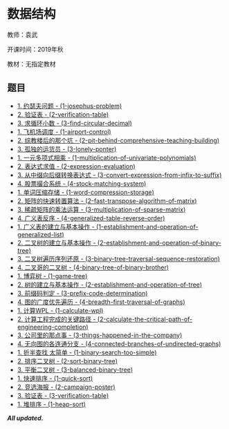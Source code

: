 # 数据结构

教师：袁武

开课时间：2019年秋

教材：无指定教材

## 题目

- [1. 约瑟夫问题 - (1-josephus-problem)](https://github.com/Hyperzsb/BIT/tree/master/2019/data-structure/1-josephus-problem)
- [2. 验证表 - (2-verification-table)](https://github.com/Hyperzsb/BIT/tree/master/2019/data-structure/2-verification-table)
- [3. 求循环小数 - (3-find-circular-decimal)](https://github.com/Hyperzsb/BIT/tree/master/2019/data-structure/3-find-circular-decimal)
- [1. 飞机场调度 - (1-airport-control)](https://github.com/Hyperzsb/BIT/tree/master/2019/data-structure/1-airport-control)
- [2. 综教楼后的那个坑 - (2-pit-behind-comprehensive-teaching-building)](https://github.com/Hyperzsb/BIT/tree/master/2019/data-structure/2-pit-behind-comprehensive-teaching-building)
- [3. 孤独的运货员 - (3-lonely-ponter)](https://github.com/Hyperzsb/BIT/tree/master/2019/data-structure/3-lonely-ponter)
- [1. 一元多项式相乘 - (1-multiplication-of-univariate-polynomials)](https://github.com/Hyperzsb/BIT/tree/master/2019/data-structure/1-multiplication-of-univariate-polynomials)
- [2. 表达式求值 - (2-expression-evaluation)](https://github.com/Hyperzsb/BIT/tree/master/2019/data-structure/2-expression-evaluation)
- [3. 从中缀向后缀转换表达式 - (3-convert-expression-from-infix-to-suffix)](https://github.com/Hyperzsb/BIT/tree/master/2019/data-structure/3-convert-expression-from-infix-to-suffix)
- [4. 股票撮合系统 - (4-stock-matching-system)](https://github.com/Hyperzsb/BIT/tree/master/2019/data-structure/4-stock-matching-system)
- [1.  单词压缩存储 - (1-word-compression-storage)](https://github.com/Hyperzsb/BIT/tree/master/2019/data-structure/1-word-compression-storage)
- [2. 矩阵的快速转置算法 - (2-fast-transpose-algorithm-of-matrix)](https://github.com/Hyperzsb/BIT/tree/master/2019/data-structure/2-fast-transpose-algorithm-of-matrix)
- [3. 稀疏矩阵的乘法运算 - (3-multiplication-of-sparse-matrix)](https://github.com/Hyperzsb/BIT/tree/master/2019/data-structure/3-multiplication-of-sparse-matrix)
- [4. 广义表反序 - (4-generalized-table-reverse-order)](https://github.com/Hyperzsb/BIT/tree/master/2019/data-structure/4-generalized-table-reverse-order)
- [1. 广义表的建立与基本操作 - (1-establishment-and-operation-of-generalized-list)](https://github.com/Hyperzsb/BIT/tree/master/2019/data-structure/1-establishment-and-operation-of-generalized-list)
- [2. 二叉树的建立与基本操作 - (2-establishment-and-operation-of-binary-tree)](https://github.com/Hyperzsb/BIT/tree/master/2019/data-structure/2-establishment-and-operation-of-binary-tree)
- [3. 二叉树遍历序列还原 - (3-binary-tree-traversal-sequence-restoration)](https://github.com/Hyperzsb/BIT/tree/master/2019/data-structure/3-binary-tree-traversal-sequence-restoration)
- [4. 二叉哥的二叉树 - (4-binary-tree-of-binary-brother)](https://github.com/Hyperzsb/BIT/tree/master/2019/data-structure/4-binary-tree-of-binary-brother)
- [1. 博弈树 - (1-game-tree)](https://github.com/Hyperzsb/BIT/tree/master/2019/data-structure/1-game-tree)
- [2. 树的建立与基本操作 - (2-establishment-and-operation-of-tree)](https://github.com/Hyperzsb/BIT/tree/master/2019/data-structure/2-establishment-and-operation-of-tree)
- [3. 前缀码判定 - (3-prefix-code-determination)](https://github.com/Hyperzsb/BIT/tree/master/2019/data-structure/3-prefix-code-determination)
- [4. 图的广度优先遍历 - (4-breadth-first-traversal-of-graphs)](https://github.com/Hyperzsb/BIT/tree/master/2019/data-structure/4-breadth-first-traversal-of-graphs)
- [1. 计算WPL - (1-calculate-wpl)](https://github.com/Hyperzsb/BIT/tree/master/2019/data-structure/1-calculate-wpl)
- [2. 计算工程完成的关键路径 - (2-calculate-the-critical-path-of-engineering-completion)](https://github.com/Hyperzsb/BIT/tree/master/2019/data-structure/2-calculate-the-critical-path-of-engineering-completion)
- [3. 公司里的那点事 - (3-things-happened-in-the-company)](https://github.com/Hyperzsb/BIT/tree/master/2019/data-structure/3-things-happened-in-the-company)
- [4. 无向图的各连通分支 - (4-connected-branches-of-undirected-graphs)](https://github.com/Hyperzsb/BIT/tree/master/2019/data-structure/4-connected-branches-of-undirected-graphs)
- [1. 折半查找 太简单 - (1-binary-search-too-simple)](https://github.com/Hyperzsb/BIT/tree/master/2019/data-structure/1-binary-search-too-simple)
- [2. 排序二叉树 - (2-sort-binary-tree)](https://github.com/Hyperzsb/BIT/tree/master/2019/data-structure/2-sort-binary-tree)
- [3. 平衡二叉树 - (3-balanced-binary-tree)](https://github.com/Hyperzsb/BIT/tree/master/2019/data-structure/3-balanced-binary-tree)
- [1. 快速排序 - (1-quick-sort)](https://github.com/Hyperzsb/BIT/tree/master/2019/data-structure/1-quick-sort)
- [2. 竞选海报 - (2-campaign-poster)](https://github.com/Hyperzsb/BIT/tree/master/2019/data-structure/2-campaign-poster)
- [3. 验证表 - (3-verification-table)](https://github.com/Hyperzsb/BIT/tree/master/2019/data-structure/3-verification-table)
- [1. 堆排序 - (1-heap-sort)](https://github.com/Hyperzsb/BIT/tree/master/2019/data-structure/1-heap-sort)

***All updated.***
